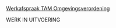 [Werkafspraak TAM Omgevingsverordening](https://geonovum.github.io/ROST/waTAMomver/)

WERK IN UITVOERING
